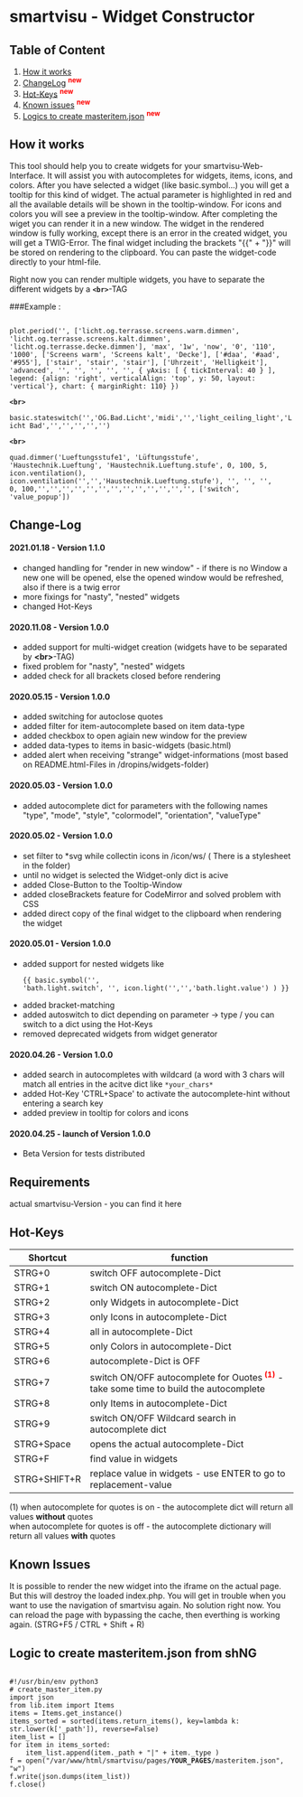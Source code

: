 # smartvisu - Widget Constructor

## Table of Content
1. [How it works](#howitworks)
2. [ChangeLog](#ChangeLog) <sup><span style="color:red"> **new**</span></sup>
3. [Hot-Keys](#hotkeys) <sup><span style="color:red"> **new**</span></sup>
4. [Known issues](#issues) <sup><span style="color:red"> **new**</span></sup>
5. [Logics to create masteritem.json](#logic_shng) <sup><span style="color:red"> **new**</span></sup>

<a name="howitworks"/></a>
## How it works

This tool should help you to create widgets for your smartvisu-Web-Interface.
It will assist you with autocompletes for widgets, items, icons, and colors.
After you have selected a widget (like basic.symbol...) you will get a tooltip for this kind of widget. The actual parameter is highlighted in red and all the available details will be shown in the tooltip-window.
For icons and colors you will see a preview in the tooltip-window.
After completing the wiget you can render it in a new window. The widget in the rendered window is fully working, except there is an error in the created widget, you will get a TWIG-Error.
The final widget including the brackets "{{" + "}}" will be stored on rendering to the clipboard.
You can paste the widget-code directly to your html-file.

Right now you can render multiple widgets, you have to separate the different widgets
by a <strong><code>\<br\></code></strong>-TAG

###Example :

<code>
plot.period('', ['licht.og.terrasse.screens.warm.dimmen', 'licht.og.terrasse.screens.kalt.dimmen', 'licht.og.terrasse.decke.dimmen'], 'max', '1w', 'now', '0', '110', '1000', ['Screens warm', 'Screens kalt', 'Decke'], ['#daa', '#aad', '#955'], ['stair', 'stair', 'stair'], ['Uhrzeit', 'Helligkeit'], 'advanced', '', '', '', '', '', { yAxis: [ { tickInterval: 40 } ], legend: {align: 'right', verticalAlign: 'top', y: 50, layout: 'vertical'}, chart: { marginRight: 110} })<br>
<strong>&lt;br&gt;</strong><br>
basic.stateswitch('','OG.Bad.Licht','midi','','light_ceiling_light','Licht Bad','','','','','')<br>
<strong>&lt;br&gt;</strong><br>
quad.dimmer('Lueftungsstufe1', 'Lüftungsstufe', 'Haustechnik.Lueftung', 'Haustechnik.Lueftung.stufe', 0, 100, 5, icon.ventilation(), icon.ventilation('','','Haustechnik.Lueftung.stufe'), '', '', '',                          0, 100,'','','','','','','','','','','','','', ['switch', 'value_popup']) 
</code>



<a name="ChangeLog"/></a>
## Change-Log

#### 2021.01.18 - Version 1.1.0
- changed handling for "render in new window" - if there is no Window a new one will be opened, else the opened window would be refreshed, also if there is a twig error
- more fixings for "nasty", "nested" widgets
- changed Hot-Keys

#### 2020.11.08 - Version 1.0.0
- added support for multi-widget creation (widgets have to be separated by <strong>&lt;br&gt;</strong>-TAG)
- fixed problem for "nasty", "nested" widgets
- added check for all brackets closed before rendering


#### 2020.05.15 - Version 1.0.0
- added switching for autoclose quotes
- added filter for item-autocomplete based on item data-type
- added checkbox to open agiain new window for the preview
- added data-types to items in basic-widgets (basic.html)
- added alert when receiving "strange" widget-informations (most based on README.html-Files in /dropins/widgets-folder)


#### 2020.05.03 - Version 1.0.0
- added autocomplete dict for parameters with the following names "type", "mode",  "style", "colormodel", "orientation", "valueType" 

#### 2020.05.02 - Version 1.0.0
- set filter to *svg while collectin icons in /icon/ws/ ( There is a stylesheet in the folder)
- until no widget is selected the Widget-only dict is acive
- added Close-Button to the Tooltip-Window
- added closeBrackets feature for CodeMirror and solved problem with CSS 
- added direct copy of the final widget to the clipboard when rendering the widget

#### 2020.05.01 - Version 1.0.0
- added support for nested widgets like <pre><code>{{ basic.symbol('', 'bath.light.switch', '', icon.light('','','bath.light.value') ) }}
</code></pre>
- added bracket-matching
- added autoswitch to dict depending on parameter -> type / you can switch to a dict using the Hot-Keys
- removed deprecated widgets from widget generator

#### 2020.04.26 - Version 1.0.0

- added search in autocompletes with wildcard (a word with 3 chars will match all entries in the acitve dict like ```*your_chars*```
- added Hot-Key 'CTRL+Space' to activate the autocomplete-hint without entering a search key
- added preview in tooltip for colors and icons

#### 2020.04.25 - launch of Version 1.0.0

- Beta Version for tests distributed



## Requirements

actual smartvisu-Version - you can find it here

<a name="hotkeys"/></a>
## Hot-Keys
| Shortcut  |function   |
|---|---|
| STRG+0  | switch OFF autocomplete-Dict  |
| STRG+1  | switch ON autocomplete-Dict  |
| STRG+2  | only Widgets in autocomplete-Dict  |
| STRG+3 |  only Icons in autocomplete-Dict  |
| STRG+4 |  all in autocomplete-Dict  |
| STRG+5 |  only Colors in autocomplete-Dict  |
| STRG+6 |  autocomplete-Dict is OFF |
| STRG+7 |  switch ON/OFF autocomplete for Ouotes<sup><span style="color:red"> **(1)**</span></sup> - take some time to build the autocomplete |
| STRG+8  | only Items in autocomplete-Dict  |
| STRG+9 |  switch ON/OFF Wildcard search in autocomplete dict  |
| STRG+Space |  opens the actual autocomplete-Dict  |
| STRG+F |  find value in widgets  |
| STRG+SHIFT+R |  replace value in widgets - use ENTER to go to replacement-value  |

(1) when autocomplete for quotes is on - the autocomplete dict will return all values <strong>without</strong> quotes<br>
    when autocomplete for quotes is off - the autocomplete dictionary will return all values <strong>with</strong> quotes

<a name="issues"/></a>
## Known Issues

It is possible to render the new widget into the iframe on the actual page.
But this will destroy the loaded index.php. You will get in trouble when you want
to use the navigation of smartvisu again.
No solution right now.  You can reload the page with bypassing the cache,
then everthing is working again. (STRG+F5 / CTRL + Shift + R)


<a name="logic_shng"/></a>
## Logic to create masteritem.json from shNG

<pre><code>
#!/usr/bin/env python3
# create_master_item.py
import json
from lib.item import Items
items = Items.get_instance()
items_sorted = sorted(items.return_items(), key=lambda k: str.lower(k['_path']), reverse=False)
item_list = []
for item in items_sorted:
    item_list.append(item._path + "|" + item._type )
f = open("/var/www/html/smartvisu/pages/<strong>YOUR_PAGES</strong>/masteritem.json", "w")
f.write(json.dumps(item_list))
f.close()
</code></pre>


